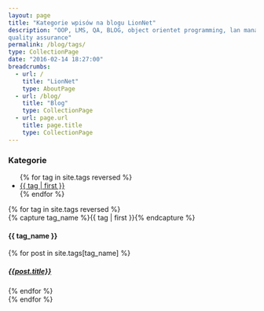 ```yaml
---
layout: page
title: "Kategorie wpisów na blogu LionNet"
description: "OOP, LMS, QA, BLOG, object orientet programming, lan management system,
quality assurance"
permalink: /blog/tags/
type: CollectionPage
date: "2016-02-14 18:27:00"
breadcrumbs:
  - url: /
    title: "LionNet"
    type: AboutPage
  - url: /blog/
    title: "Blog"
    type: CollectionPage
  - url: page.url
    title: page.title
    type: CollectionPage
---
```


### Kategorie

<ul class="tag-cloud">
{% for tag in site.tags reversed %}
  <li style="font-size: {{ tag | last | size | times: 100 | divided_by: site.tags.size | plus: 70  }}%">
    <a href="#{{ tag | first | slugize }}">
      {{ tag | first }}
    </a>
  </li>
{% endfor %}
</ul>

<div id="archives">
{% for tag in site.tags reversed %}
  <div class="archive-group">
    {% capture tag_name %}{{ tag | first }}{% endcapture %}
    <h4 id="#{{ tag_name | slugize }}">{{ tag_name }}</h4>
    <a name="{{ tag_name | slugize }}"></a>
    {% for post in site.tags[tag_name] %}
    <article class="archive-item">
      <h5><a href="{{ root_url }}{{ post.url }}">{{post.title}}</a></h5>
    </article>
    {% endfor %}
  </div>
{% endfor %}
</div>